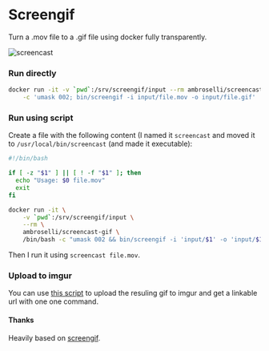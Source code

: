 # Screengif

Turn a .mov file to a .gif file using docker fully transparently.

![screencast](https://i.imgur.com/nKeb83U.gif)

### Run directly

```bash
docker run -it -v `pwd`:/srv/screengif/input --rm ambroselli/screencast-gif /bin/bash \
    -c 'umask 002; bin/screengif -i input/file.mov -o input/file.gif'
```

### Run using script

Create a file with the following content (I named it `screencast` and moved it to `/usr/local/bin/screencast` (and made it executable):

```bash
#!/bin/bash

if [ -z "$1" ] || [ ! -f "$1" ]; then
  echo "Usage: $0 file.mov"
  exit
fi

docker run -it \
    -v `pwd`:/srv/screengif/input \
    --rm \
    ambroselli/screencast-gif \
    /bin/bash -c "umask 002 && bin/screengif -i 'input/$1' -o 'input/$1.gif'"
```

Then I run it using `screencast file.mov`.

### Upload to imgur
You can use [this script](https://github.com/tremby/imgur.sh) to upload the resuling gif to imgur and get a linkable url with one one command.

#### Thanks
Heavily based on [screengif](https://github.com/dergachev/screengif).